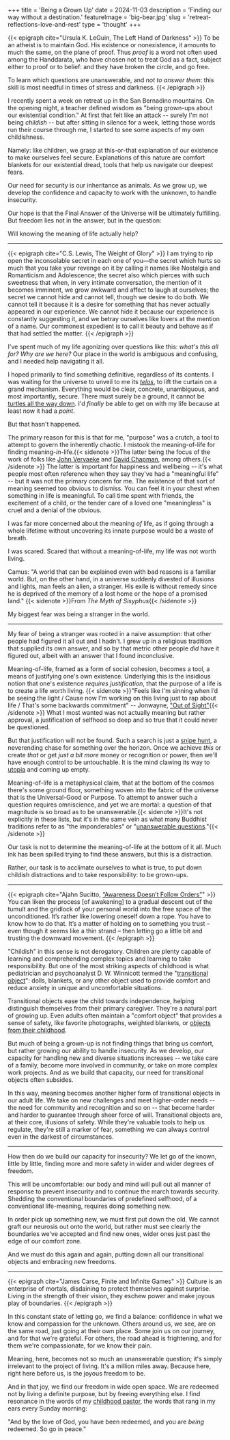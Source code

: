+++
title = 'Being a Grown Up'
date = 2024-11-03
description = 'Finding our way without a destination.'
featureImage = 'big-bear.jpg'
slug = 'retreat-reflections-love-and-rest'
type = 'thought'
+++

{{< epigraph cite="Ursula K. LeGuin, The Left Hand of Darkness" >}}
To be an atheist is to maintain God. His existence or nonexistence, it amounts to much the same, on the plane of proof.
Thus _proof_ is a word not often used among the Handdarata, who have chosen not to treat God as a fact, subject either to proof or to belief: and they have broken the circle, and go free.

To learn which questions are unanswerable, and _not to answer them_: this skill is most needful in times of stress and darkness.
{{< /epigraph >}}

I recently spent a week on retreat up in the San Bernadino mountains. On the opening night, a teacher defined wisdom as "being grown-ups about our existential condition."
At first that felt like an attack -- surely I'm not being _childish_ -- but after sitting in silence for a week, letting those words run their course through me, I started to see some aspects of my own childishness.

Namely: like children, we grasp at this-or-that explanation of our existence to make ourselves feel secure.
Explanations of this nature are comfort blankets for our existential dread, tools that help us navigate our deepest fears.

Our need for security is our inheritance as animals.
As we grow up, we develop the confidence and capacity to work with the unknown, to handle insecurity.

Our hope is that the Final Answer of the Universe will be ultimately fulfilling.
But freedom lies not in the answer, but in the question:

Will knowing the meaning of life actually help?

---

{{< epigraph cite="C.S. Lewis, The Weight of Glory" >}}
I am trying to rip open the inconsolable secret in each one of you—the secret which hurts so much that you take your revenge on it by calling it names like Nostalgia and Romanticism and Adolescence; the secret also which pierces with such sweetness that when, in very intimate conversation, the mention of it becomes imminent, we grow awkward and affect to laugh at ourselves; the secret we cannot hide and cannot tell, though we desire to do both. We cannot tell it because it is a desire for something that has never actually appeared in our experience. We cannot hide it because our experience is constantly suggesting it, and we betray ourselves like lovers at the mention of a name. Our commonest expedient is to call it beauty and behave as if that had settled the matter.
{{< /epigraph >}}

I've spent much of my life agonizing over questions like this: *what's this all for? Why are we here?*
Our place in the world is ambiguous and confusing, and I needed help navigating it all.

<!-- Whole societies focus on refining belief systems around such questions.
And "belief systems" here applies in a broad sense, whether that be religious systems, economic systems, philosophy, nationalism, corporations, ideologies, cults, you name it.
Such systems serve to prop up various aspects of our own identity.

{{< epigraph cite="David Foster Wallace, [This is Water](https://fs.blog/david-foster-wallace-this-is-water/#:~:text=in%20the%20day%2Dto%2Dday%20trenches%20of%20adult%20life%2C%20there%20is%20actually%20no%20such%20thing%20as%20atheism)" >}}
In the day-to-day trenches of adult life, there is actually no such thing as atheism.
There is no such thing as not worshipping.
Everybody worships.
The only choice we get is what to worship.
{{< /epigraph >}} -->

I hoped primarily to find something definitive, regardless of its contents.
I was waiting for the universe to unveil to me its *[telos](https://en.wikipedia.org/wiki/Teleology)*, to lift the curtain on a grand mechanism.
Everything would be clear, concrete, unambiguous, and most importantly, secure.
There must surely be a ground, it cannot be [turtles all the way down](https://en.wikipedia.org/wiki/Turtles_all_the_way_down).
I'd _finally_ be able to get on with my life because at least now it had a _point_.

But that hasn't happened.

The primary reason for this is that for me, "purpose" was a crutch, a tool to attempt to govern the inherently chaotic.
I mistook the meaning-of-life for finding meaning-*in*-life.{{< sidenote >}}The latter being the focus of the work of folks like [John Vervaeke](https://youtu.be/yImlXr5Tr8g?t=99) and [David Chapman](https://meaningness.com/), among others.{{< /sidenote >}}
The latter is important for happiness and wellbeing -- it's what people most often reference when they say they've had a "meaningful life" -- but it was not the primary concern for me.
The existence of that sort of meaning seemed too obvious to dismiss.
You can feel it in your chest when something in life is meaningful.
To call time spent with friends, the excitement of a child, or the tender care of a loved one "meaningless" is cruel and a denial of the obvious.

I was far more concerned about the meaning _of_ life, as if going through a whole lifetime without uncovering its innate purpose would be a waste of breath.

I was scared.
Scared that without a meaning-of-life, my life was not worth living.

Camus: "A world that can be explained even with bad reasons is a familiar world. But, on the other hand, in a universe suddenly divested of illusions and lights, man feels an alien, a stranger. His exile is without remedy since he is deprived of the memory of a lost home or the hope of a promised land." {{< sidenote >}}From _The Myth of Sisyphus_{{< /sidenote >}}

My biggest fear was being a stranger in the world.

---

My fear of being a stranger was rooted in a naive assumption: that other people had figured it all out and I hadn't.
I grew up in a religious tradition that supplied its own answer, and so by that metric other people *did* have it figured out, albeit with an answer that I found inconclusive.

Meaning-of-life, framed as a form of social cohesion, becomes a tool, a means of justifying one's own existence.
Underlying this is the insidious notion that one's existence *requires justification*, that the purpose of a life is to create a life worth living. {{< sidenote >}}"Feels like I'm sinning when I’d be seeing the light / Cause now I'm working on this living just to rap about life / That's some backwards commitment" -- Jonwayne, ["Out of Sight"](https://www.youtube.com/watch?v=l4F21FUL1b8){{< /sidenote >}}
What I most wanted was not actually meaning but rather approval, a justification of selfhood so deep and so true that it could never be questioned.

But that justification will not be found.
Such a search is just a [snipe hunt](https://en.wikipedia.org/wiki/Snipe_hunt), a neverending chase for something over the horizon.
Once we achieve *this* or create *that* or get *just a bit more* money or recognition or power, then we'll have enough control to be untouchable.
It is the mind clawing its way to [utopia](https://en.wikipedia.org/wiki/Utopia#:~:text=meant%20any%20non%2Dexistent%20society) and coming up empty.

<!-- Meaning-in-life is a helpful foil for understanding this. -->
<!-- Meaning-in-life is rooted in perspective: what is meaningful to one person may not be meaningful to another. -->
<!-- We cannot explain our way into meaning. -->
<!-- It is felt, firmly rooted in our own history and way of seeing the world. -->
<!-- This is a helpful view, of course -- it's a core component of a healthy ego used as part of our daily life and our interactions with others. -->

Meaning-of-life is a metaphysical claim, that at the bottom of the cosmos there's some ground floor, something woven into the fabric of the universe that is the Universal-Good or Purpose.
To attempt to answer such a question requires omniscience, and yet we are mortal: a question of that magnitude is so broad as to be unanswerable.{{< sidenote >}}It's not explicitly in these lists, but it's in the same vein as what many Buddhist traditions refer to as "the imponderables" or "[unanswerable questions](https://en.wikipedia.org/wiki/The_unanswerable_questions)."{{< /sidenote >}}

Our task is not to determine the meaning-of-life at the bottom of it all.
Much ink has been spilled trying to find these answers, but this is a distraction.

Rather, our task is to acclimate ourselves to what is true, to put down childish distractions and to take responsibility: to be grown-ups.

---

<!--
This is not a call to throw those things away, but rather an opportunity to clarify a few distinctions that distracted me for many years.
"Meaning" is
I posit that **putting aside meaning leads to more degrees of freedom than holding onto it**.

Making something "meaningful" requires a perspective -- meaningful *with respect to what*.
For most of us, moments are meaningful to *us*.
What's meaningful to me is not necessarily meaningful to you, so all of our meaning-making systems are inherently self-centered. -->

<!-- And so meaning so often is co-opted as another tool by which we enforce our own egoic framework out onto others. -->
<!-- It is another way in which we try to orient ourselves in a sprawling, confusing, chaotic world that we cannot understand. -->

{{< epigraph cite="Ajahn Sucitto, [&ldquo;Awareness Doesn&rsquo;t Follow Orders&rdquo;](https://ajahnsucitto.org/articles/awareness-doesnt-follow-orders/)" >}}
You can liken the process [of awakening] to a gradual descent out of the tumult and the gridlock of your personal world into the free space of the unconditioned.
It’s rather like lowering oneself down a rope.
You have to know how to do that.
It’s a matter of holding on to something you trust – even though it seems like a thin strand – then letting go a little bit and trusting the downward movement.
{{< /epigraph >}}

<!-- Meaning is a tool -- it's something to hold on to as we gradually acclimate ourselves to more and more degrees of freedom. -->

<!--
Centuries of continental philosophy and millions of pages of hand-wringing have been spent on the ambiguous nature of meaning, trying to rationalize it to a point where it makes sense. -->
<!-- This is understandable: a lack of clarity on this front means that our lives are inherently insecure, that change is inevitable *no matter what we do*. -->
<!-- Our inheritance as animals is to fear this, and so we devise tricks, use our brains to find ways around this. -->
<!-- If only we can make the world like *this* then I'll be fine. -->
<!-- Once I get *this* much more I'll be done and can enjoy myself. -->
<!-- But it is not so. -->

"Childish" in this sense is not derogatory.
Children are plenty capable of learning and comprehending complex topics and learning to take responsibility.
But one of the most striking aspects of childhood is what pediatrician and psychoanalyst D. W. Winnicott termed the "[transitional object](https://dictionary.apa.org/transitional-object)": dolls, blankets, or any other object used to provide comfort and reduce anxiety in unique and uncomfortable situations.

Transitional objects ease the child towards independence, helping distinguish themselves from their primary caregiver.
They're a natural part of growing up.
Even adults often maintain a "comfort object" that provides a sense of safety, like favorite photographs, weighted blankets, or [objects from their childhood](https://www.upi.com/Odd_News/2012/02/21/35-percent-of-British-adults-sleep-with-bear/UPI-49791329806031/).

But much of being a grown-up is not finding things that bring us comfort, but rather growing our ability to handle insecurity.
As we develop, our capacity for handling new and diverse situations increases -- we take care of a family, become more involved in community, or take on more complex work projects.
And as we build that capacity, our need for transitional objects often subsides.

In this way, meaning becomes another higher form of transitional objects in our adult life.
We take on new challenges and meet higher-order needs -- the need for community and recognition and so on -- that become harder and harder to guarantee through sheer force of will.
Transitional objects are, at their core, illusions of safety.
While they're valuable tools to help us regulate, they're still a marker of fear, something we can always control even in the darkest of circumstances.

---

How then do we build our capacity for insecurity?
We let go of the known, little by little, finding more and more safety in wider and wider degrees of freedom.

This will be uncomfortable: our body and mind will pull out all manner of response to prevent insecurity and to continue the march towards security.
Shedding the conventional boundaries of predefined selfhood, of a conventional life-meaning, requires doing something new.

In order pick up something new, we must first put down the old.
We cannot graft our neurosis out onto the world, but rather must see clearly the boundaries we've accepted and find new ones, wider ones just past the edge of our comfort zone.

And we must do this again and again, putting down all our transitional objects and embracing new freedoms.

---

{{< epigraph cite="James Carse, Finite and Infinite Games" >}}
Culture is an enterprise of mortals, disdaining to protect themselves against surprise.
Living in the strength of their vision, they eschew power and make joyous play of boundaries.
{{< /epigraph >}}

In this constant state of letting go, we find a balance: confidence in what we know and compassion for the unknown.
Others around us, we see, are on the same road, just going at their own place.
Some join us on our journey, and for that we're grateful.
For others, the road ahead is frightening, and for them we're compassionate, for we know their pain.

Meaning, here, becomes not so much an unanswerable question; it's simply irrelevant to the project of living.
It's a million miles away.
Because here, right here before us, is the joyous freedom to be.

And in that joy, we find our freedom in wide open space.
We are redeemed not by living a definite purpose, but by freeing everything else.
I find resonance in the words of my [childhood pastor](https://thealabamabaptist.org/jim-barnette-longtime-pastor-and-samford-professor-dies-at-age-59/#:~:text=you%20have%20been%20redeemed%20and%20you%20are%20being%20redeemed), the words that rang in my ears every Sunday morning:

"And by the love of God, you have been redeemed, and you are *being* redeemed.
So go in peace."
